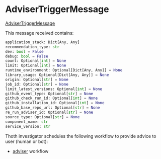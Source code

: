 # AdviserTriggerMessage

[AdviserTriggerMessage](https://github.com/thoth-station/messaging/blob/master/thoth/messaging/adviser_trigger.py)

This message received contains:

```python
application_stack: Dict[Any, Any]
recommendation_type: str
dev: bool = False
debug: bool = False
count: Optional[int] = None
limit: Optional[int] = None
runtime_environment: Optional[Dict[Any, Any]] = None
library_usage: Optional[Dict[Any, Any]] = None
origin: Optional[str] = None
job_id: Optional[str] = None
limit_latest_versions: Optional[int] = None
github_event_type: Optional[str] = None
github_check_run_id: Optional[int] = None
github_installation_id: Optional[int] = None
github_base_repo_url: Optional[str] = None
re_run_adviser_id: Optional[str] = None
source_type: Optional[str] = None
component_name: str
service_version: str
```

Thoth investigator schedules the following workflow to provide advice to user (human or bot):

- [adviser](https://github.com/thoth-station/thoth-application/tree/master/adviser) workflow
